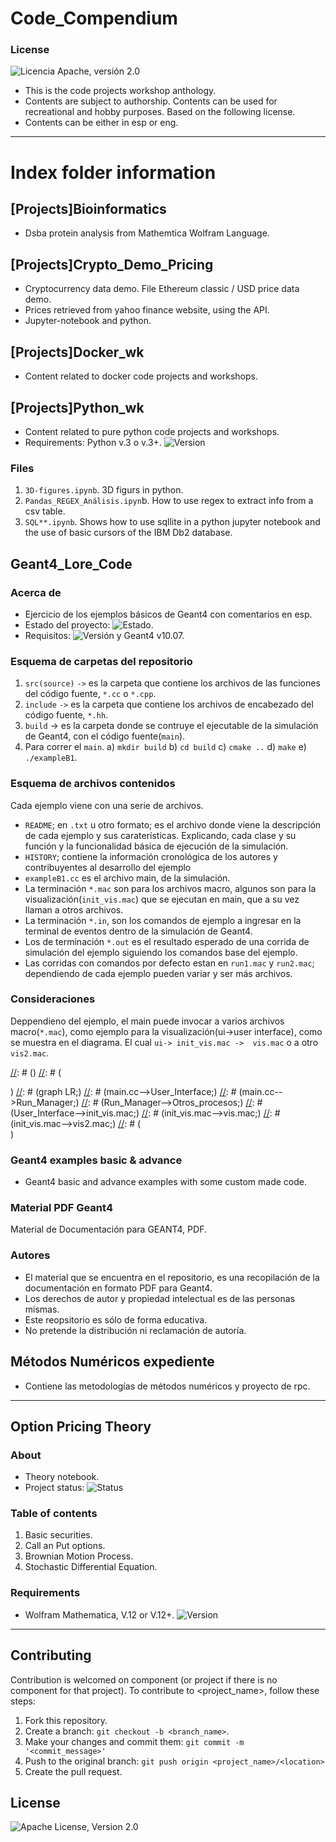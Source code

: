 # Code_Compendium
### License
![Licencia Apache, versión 2.0](https://img.shields.io/hexpm/l/plug?color=yellow&label=License&style=flat-square)
* This is the code projects workshop anthology.
* Contents are subject to authorship. Contents can be used for recreational and hobby purposes. Based on the following license.
* Contents can be either in esp or eng.

---
# Index folder information

## [Projects]Bioinformatics
* Dsba protein analysis from Mathemtica Wolfram Language.

## [Projects]Crypto_Demo_Pricing
* Cryptocurrency data demo. File Ethereum classic / USD price data demo.
* Prices retrieved from yahoo finance website, using the API. 
* Jupyter-notebook and python.

## [Projects]Docker_wk
* Content related to docker code projects and workshops.

## [Projects]Python_wk
* Content related to pure python code projects and workshops.
* Requirements:  Python v.3 o v.3+. ![Version](https://img.shields.io/badge/Python-3776AB?style=for-the-badge&logo=python&logoColor=white)  

### Files
1. `3D-figures.ipynb`. 3D figurs in python.
2. `Pandas_REGEX_Análisis.ipyn`b. How to use regex to extract info from a csv table.
3. `SQL**.ipynb`. Shows how to use sqllite in a python jupyter notebook and the use of basic cursors of the IBM Db2 database.

## Geant4_Lore_Code

### Acerca de 
* Ejercicio de los ejemplos básicos de Geant4 con comentarios en esp.
* Estado del proyecto: ![Estado](https://img.shields.io/badge/Estado-Informacional-orange).
* Requisitos: ![Versión](https://img.shields.io/badge/C++11-std:c++11-blue.svg?style=flat&logo=c%2B%2B) y Geant4 v10.07.

### Esquema de carpetas del repositorio
1. `src(source)` `->` es la carpeta que contiene los archivos de las funciones del código fuente, `*.cc` o `*.cpp`.
2. `include` `->` es la carpeta que contiene los archivos de encabezado del código fuente, `*.hh`.
3. `build` -> es la carpeta donde se contruye el ejecutable de la simulación de Geant4, con el código fuente(`main`).
4. Para correr el `main`. a) `mkdir build` b) `cd build` c) `cmake ..` d) `make` e) `./exampleB1`.

### Esquema de archivos contenidos 
Cada ejemplo viene con una serie de archivos. 
* `README`; en `.txt` u otro formato; es el archivo donde viene la descripción de cada ejemplo y sus caraterísticas. Explicando, cada clase y su función y la funcionalidad básica de ejecución de la simulación.
* `HISTORY`; contiene la información cronológica de los autores y contribuyentes al desarrollo del ejemplo
* `exampleB1.cc` es el archivo main, de la simulación.
* La terminación `*.mac` son para los archivos macro, algunos son para la visualización(`init_vis.mac`) que se ejecutan en main, que a su vez llaman a otros archivos. 
* La terminación `*.in`, son los comandos de ejemplo a ingresar en la terminal de eventos dentro de la simulación de Geant4.  
* Los de terminación `*.out` es el resultado esperado de una corrida de simulación del ejemplo siguiendo los comandos base del ejemplo.
* Las corridas con comandos por defecto estan en `run1.mac` y `run2.mac`; dependiendo de cada ejemplo pueden variar y ser más archivos.

### Consideraciones
Deppendieno del ejemplo, el main puede invocar a varios archivos macro(`*.mac`), como ejemplo para la visualización(ui->user interface), como se muestra en el diagrama. El cual `ui-> init_vis.mac ->  vis.mac` o a otro `vis2.mac`. 

[comment]: <> (BLOQUE COMENTADO POR QUE NO JALO EN GITHUB)
[//]: # (<script src="https://cdn.jsdelivr.net/npm/mermaid/dist/mermaid.min.js"></script>)
[//]: # (<script>mermaid.initialize({startOnLoad:true});</script>)
[//]: # (<div class="mermaid">)
[//]: # (graph LR;)
[//]: # (main.cc-->User_Interface;)
[//]: # (main.cc-->Run_Manager;)
[//]: # (Run_Manager-->Otros_procesos;)
[//]: # (User_Interface-->init_vis.mac;)
[//]: # (init_vis.mac-->vis.mac;)
[//]: # (init_vis.mac-->vis2.mac;)
[//]: # (</div>)  

### Geant4 examples basic & advance
* Geant4 basic and advance examples with some custom made code.

### Material PDF Geant4 <Repository Name>
Material de Documentación para GEANT4, PDF.

### Autores
* El material que se encuentra en el repositorio, es una recopilación de la documentación en formato PDF para Geant4.
* Los derechos de autor y propiedad intelectual es de las personas mismas.
* Este reopsitorio es sólo de forma educativa.
* No pretende la distribución ni reclamación de autoría.

## Métodos Numéricos expediente
* Contiene las metodologías de métodos numéricos y proyecto de rpc.
---

## Option Pricing Theory <Folder Name>
### About  
* Theory notebook.
* Project status:  ![Status](https://img.shields.io/badge/Status-complete-green) 

### Table of contents
1. Basic securities.
2. Call an Put options.
3. Brownian Motion Process. 
4. Stochastic Differential Equation.

### Requirements
* Wolfram Mathematica, V.12 or V.12+.
![Version](https://img.shields.io/static/v1?message=Wolfram_L.V12&style=plastic&logo=wolfram&labelColor=ffffff&color=de1709&logoWidth=40&logoColor=red&label=%20)<Version>

---

## Contributing 
  <!--- If your README is long or you have some specific process or steps you want contributors to follow, consider creating a separate CONTRIBUTING.md file--->
Contribution is welcomed on component (or project if there is no component for that project).
To contribute to <project_name>, follow these steps:

1. Fork this repository.
2. Create a branch: `git checkout -b <branch_name>`.
3. Make your changes and commit them: `git commit -m '<commit_message>'`
4. Push to the original branch: `git push origin <project_name>/<location>`
5. Create the pull request.

## License
![Apache License, Version 2.0](https://img.shields.io/hexpm/l/plug?color=orange&label=License&style=flat-square)
